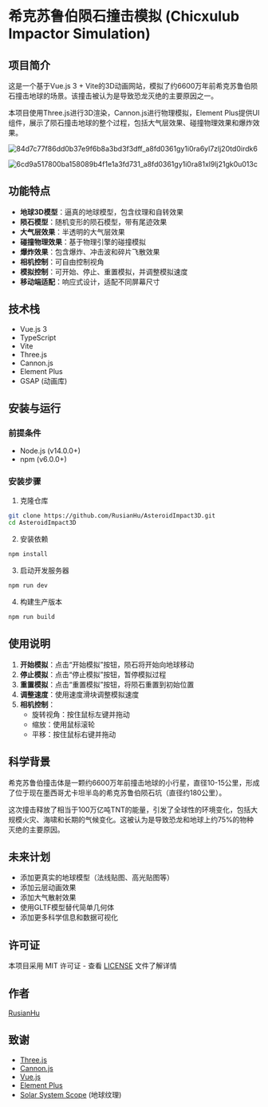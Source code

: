 # 希克苏鲁伯陨石撞击模拟 (Chicxulub Impactor Simulation)

## 项目简介

这是一个基于Vue.js 3 + Vite的3D动画网站，模拟了约6600万年前希克苏鲁伯陨石撞击地球的场景。该撞击被认为是导致恐龙灭绝的主要原因之一。

本项目使用Three.js进行3D渲染，Cannon.js进行物理模拟，Element Plus提供UI组件，展示了陨石撞击地球的整个过程，包括大气层效果、碰撞物理效果和爆炸效果。

![84d7c77f86dd0b37e9f6b8a3bd3f3dff_a8fd0361gy1i0ra6yl7zlj20td0irdk6](https://github.com/user-attachments/assets/ee9cf29f-8bd5-46a8-b3d8-d14f5b5d39e3)

![6cd9a517800ba158089b4f1e1a3fd731_a8fd0361gy1i0ra81xl9lj21gk0u013c](https://github.com/user-attachments/assets/cd0b26fc-6969-43c6-832f-0f275add26e9)


## 功能特点

- **地球3D模型**：逼真的地球模型，包含纹理和自转效果
- **陨石模型**：随机变形的陨石模型，带有尾迹效果
- **大气层效果**：半透明的大气层效果
- **碰撞物理效果**：基于物理引擎的碰撞模拟
- **爆炸效果**：包含爆炸、冲击波和碎片飞散效果
- **相机控制**：可自由控制视角
- **模拟控制**：可开始、停止、重置模拟，并调整模拟速度
- **移动端适配**：响应式设计，适配不同屏幕尺寸

## 技术栈

- Vue.js 3
- TypeScript
- Vite
- Three.js
- Cannon.js
- Element Plus
- GSAP (动画库)

## 安装与运行

### 前提条件

- Node.js (v14.0.0+)
- npm (v6.0.0+)

### 安装步骤

1. 克隆仓库
```bash
git clone https://github.com/RusianHu/AsteroidImpact3D.git
cd AsteroidImpact3D
```

2. 安装依赖
```bash
npm install
```

3. 启动开发服务器
```bash
npm run dev
```

4. 构建生产版本
```bash
npm run build
```

## 使用说明

1. **开始模拟**：点击“开始模拟”按钮，陨石将开始向地球移动
2. **停止模拟**：点击“停止模拟”按钮，暂停模拟过程
3. **重置模拟**：点击“重置模拟”按钮，将陨石重置到初始位置
4. **调整速度**：使用速度滑块调整模拟速度
5. **相机控制**：
   - 旋转视角：按住鼠标左键并拖动
   - 缩放：使用鼠标滚轮
   - 平移：按住鼠标右键并拖动

## 科学背景

希克苏鲁伯撞击体是一颗约6600万年前撞击地球的小行星，直径10-15公里，形成了位于现在墨西哥尤卡坦半岛的希克苏鲁伯陨石坑（直径约180公里）。

这次撞击释放了相当于100万亿吨TNT的能量，引发了全球性的环境变化，包括大规模火灾、海啸和长期的气候变化。这被认为是导致恐龙和地球上约75%的物种灭绝的主要原因。

## 未来计划

- 添加更真实的地球模型（法线贴图、高光贴图等）
- 添加云层动画效果
- 添加大气散射效果
- 使用GLTF模型替代简单几何体
- 添加更多科学信息和数据可视化

## 许可证

本项目采用 MIT 许可证 - 查看 [LICENSE](./LICENSE) 文件了解详情

## 作者

[RusianHu](https://github.com/RusianHu)

## 致谢

- [Three.js](https://threejs.org/)
- [Cannon.js](https://schteppe.github.io/cannon.js/)
- [Vue.js](https://vuejs.org/)
- [Element Plus](https://element-plus.org/)
- [Solar System Scope](https://www.solarsystemscope.com/) (地球纹理)
